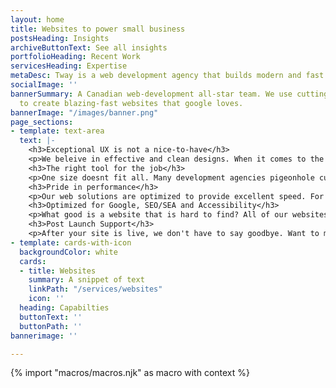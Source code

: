 ```yaml
---
layout: home
title: Websites to power small business
postsHeading: Insights
archiveButtonText: See all insights
portfolioHeading: Recent Work
servicesHeading: Expertise
metaDesc: Tway is a web development agency that builds modern and fast websites.
socialImage: ''
bannerSummary: A Canadian web-development all-star team. We use cutting-edge technology
  to create blazing-fast websites that google loves.
bannerImage: "/images/banner.png"
page_sections:
- template: text-area
  text: |-
    <h3>Exceptional UX is not a nice-to-have</h3>
    <p>We beleive in effective and clean designs. When it comes to the web, UX design is analogous to customer service. When it comes to business websites, your user's are your customers. If design is providing frustration or confusion, it is akin to providing bad customer service. A clean and organized digital expereince establishes a sense of trust, professionalism and will prevent your brand from being overlooked.</p>
    <h3>The right tool for the job</h3>
    <p>One size doesnt fit all. Many development agencies pigeonhole customer's project needs into their preffered tech-stack. Before writing a single line of code, we take into consideration budget, schedule, requirements, project goals and customers’ level of technical profiency before deciding a CMS or technical approach.</p>
    <h3>Pride in performance</h3>
    <p>Our web solutions are optimized to provide excellent speed. For our devs, peformance is an obsession. We know the cost of a slow website. Today's user's are unapollegtically impatient and will not wait for a slow page load. A slow site will cost your business.</p>
    <h3>Optimized for Google, SEO/SEA and Accessibility</h3>
    <p>What good is a website that is hard to find? All of our websites are optimized to receive a perfect techincal SEO and accessibility score from Google.</p>
    <h3>Post Launch Support</h3>
    <p>After your site is live, we don't have to say goodbye. Want to make some changes? Need help to review your analytics? Tweak an SEO stratgey? We are here to help!</p>
- template: cards-with-icon
  backgroundColor: white
  cards:
  - title: Websites
    summary: A snippet of text
    linkPath: "/services/websites"
    icon: ''
  heading: Capabilties
  buttonText: ''
  buttonPath: ''
bannerimage: ''

---
```

<!-- do not delete -->
{% import "macros/macros.njk" as macro with context %}
<!-- do not delete -->